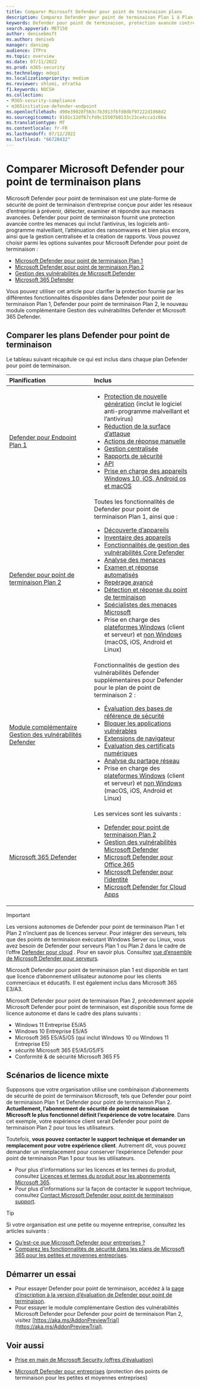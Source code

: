 ```yaml
---
title: Comparer Microsoft Defender pour point de terminaison plans
description: Comparez Defender pour point de terminaison Plan 1 à Plan 2. Découvrez les différences entre les plans et sélectionnez le plan qui répond aux besoins de votre organisation.
keywords: Defender pour point de terminaison, protection avancée contre les menaces, protection contre les points de terminaison
search.appverid: MET150
author: denisebmsft
ms.author: deniseb
manager: dansimp
audience: ITPro
ms.topic: overview
ms.date: 07/11/2022
ms.prod: m365-security
ms.technology: mdep1
ms.localizationpriority: medium
ms.reviewer: shlomi, efratka
f1.keywords: NOCSH
ms.collection:
- M365-security-compliance
- m365initiative-defender-endpoint
ms.openlocfilehash: d90e39028f563c7b3913f6fd0dbf97222d1068d2
ms.sourcegitcommit: 8101c12df67cfd9c15507b0133c23ce4cca1c6ba
ms.translationtype: MT
ms.contentlocale: fr-FR
ms.lasthandoff: 07/12/2022
ms.locfileid: "66720432"
---
```

# <a name="compare-microsoft-defender-for-endpoint-plans"></a>Comparer Microsoft Defender pour point de terminaison plans

Microsoft Defender pour point de terminaison est une plate-forme de sécurité de point de terminaison d’entreprise conçue pour aider les réseaux d’entreprise à prévenir, détecter, examiner et répondre aux menaces avancées. Defender pour point de terminaison fournit une protection avancée contre les menaces qui inclut l’antivirus, les logiciels anti-programme malveillant, l’atténuation des ransomwares et bien plus encore, ainsi que la gestion centralisée et la création de rapports. Vous pouvez choisir parmi les options suivantes pour Microsoft Defender pour point de terminaison :

- [Microsoft Defender pour point de terminaison Plan 1](https://go.microsoft.com/fwlink/p/?linkid=2154037)
- [Microsoft Defender pour point de terminaison Plan 2](https://go.microsoft.com/fwlink/p/?linkid=2154037)
- [Gestion des vulnérabilités de Microsoft Defender](../defender-vulnerability-management/index.yml)
- [Microsoft 365 Defender](https://go.microsoft.com/fwlink/?linkid=2118804)

Vous pouvez utiliser cet article pour clarifier la protection fournie par les différentes fonctionnalités disponibles dans Defender pour point de terminaison Plan 1, Defender pour point de terminaison Plan 2, le nouveau module complémentaire Gestion des vulnérabilités Defender et Microsoft 365 Defender.

## <a name="compare-defender-for-endpoint-plans"></a>Comparer les plans Defender pour point de terminaison

Le tableau suivant récapitule ce qui est inclus dans chaque plan Defender pour point de terminaison.

| Planification | Inclus |
|:---|:---|
| [Defender pour Endpoint Plan 1](defender-endpoint-plan-1.md) | <ul><li>[Protection de nouvelle génération](defender-endpoint-plan-1.md#next-generation-protection) (inclut le logiciel anti-programme malveillant et l’antivirus)</li><li>[Réduction de la surface d’attaque](defender-endpoint-plan-1.md#attack-surface-reduction)</li><li> [Actions de réponse manuelle](defender-endpoint-plan-1.md#manual-response-actions)</li><li>[Gestion centralisée](defender-endpoint-plan-1.md#centralized-management)</li><li>[Rapports de sécurité](defender-endpoint-plan-1.md#reporting)</li><li>[API](defender-endpoint-plan-1.md#apis)</li><li>[Prise en charge des appareils Windows 10, iOS, Android os et macOS](defender-endpoint-plan-1.md#cross-platform-support)</li></ul>|
| [Defender pour point de terminaison Plan 2](microsoft-defender-endpoint.md) | Toutes les fonctionnalités de Defender pour point de terminaison Plan 1, ainsi que :<ul><li>[Découverte d’appareils](device-discovery.md)</li><li>[Inventaire des appareils](machines-view-overview.md)</li><li>[Fonctionnalités de gestion des vulnérabilités Core Defender](../defender-vulnerability-management/defender-vulnerability-management-capabilities.md)</li><li>[Analyse des menaces](threat-analytics.md)</li><li>[Examen et réponse automatisés](automated-investigations.md)</li><li>[Repérage avancé](advanced-hunting-overview.md)</li><li>[Détection et réponse du point de terminaison](overview-endpoint-detection-response.md)</li><li>[Spécialistes des menaces Microsoft](microsoft-threat-experts.md)</li><li>Prise en charge des [plateformes Windows](configure-endpoints.md) (client et serveur) et [non Windows](configure-endpoints-non-windows.md) (macOS, iOS, Android et Linux)</li></ul> |
| [Module complémentaire Gestion des vulnérabilités Defender](../defender-vulnerability-management/defender-vulnerability-management-capabilities.md) | Fonctionnalités de gestion des vulnérabilités Defender supplémentaires pour Defender pour le plan de point de terminaison 2 :<ul><li>[Évaluation des bases de référence de sécurité](../defender-vulnerability-management/tvm-security-baselines.md)</li><li>[Bloquer les applications vulnérables](../defender-vulnerability-management/tvm-block-vuln-apps.md)</li><li>[Extensions de navigateur](../defender-vulnerability-management/tvm-browser-extensions.md)</li><li>[Évaluation des certificats numériques](../defender-vulnerability-management/tvm-certificate-inventory.md)</li><li>[Analyse du partage réseau](../defender-vulnerability-management/tvm-network-share-assessment.md)</li><li>Prise en charge des [plateformes Windows](configure-endpoints.md) (client et serveur) et [non Windows](configure-endpoints-non-windows.md) (macOS, iOS, Android et Linux)</li></ul> |
| [Microsoft 365 Defender](../defender/microsoft-365-defender.md) | Les services sont les suivants : <ul><li>[Defender pour point de terminaison Plan 2](microsoft-defender-endpoint.md)</li><li>[Gestion des vulnérabilités Microsoft Defender](../defender-vulnerability-management/defender-vulnerability-management.md)</li><li>[Microsoft Defender pour Office 365](../office-365-security/overview.md)</li><li>[Microsoft Defender pour l’identité](/defender-for-identity/)</li><li>[Microsoft Defender for Cloud Apps](/cloud-app-security/)</li></ul>|

> [!IMPORTANT]
> Les versions autonomes de Defender pour point de terminaison Plan 1 et Plan 2 n’incluent pas de licences serveur. Pour intégrer des serveurs, tels que des points de terminaison exécutant Windows Server ou Linux, vous avez besoin de Defender pour serveurs Plan 1 ou Plan 2 dans le cadre de l’offre [Defender pour cloud](/azure/defender-for-cloud/defender-for-cloud-introduction) . Pour en savoir plus. Consultez [vue d’ensemble de Microsoft Defender pour serveurs](/azure/defender-for-cloud/defender-for-servers-introduction).

Microsoft Defender pour point de terminaison plan 1 est disponible en tant que licence d’abonnement utilisateur autonome pour les clients commerciaux et éducatifs. Il est également inclus dans Microsoft 365 E3/A3.

Microsoft Defender pour point de terminaison Plan 2, précédemment appelé Microsoft Defender pour point de terminaison, est disponible sous forme de licence autonome et dans le cadre des plans suivants :

- Windows 11 Entreprise E5/A5
- Windows 10 Entreprise E5/A5
- Microsoft 365 E5/A5/G5 (qui inclut Windows 10 ou Windows 11 Entreprise E5)
- sécurité Microsoft 365 E5/A5/G5/F5
- Conformité & de sécurité Microsoft 365 F5

## <a name="mixed-licensing-scenarios"></a>Scénarios de licence mixte

Supposons que votre organisation utilise une combinaison d’abonnements de sécurité de point de terminaison Microsoft, tels que Defender pour point de terminaison Plan 1 et Defender pour point de terminaison Plan 2. **Actuellement, l’abonnement de sécurité de point de terminaison Microsoft le plus fonctionnel définit l’expérience de votre locataire**. Dans cet exemple, votre expérience client serait Defender pour point de terminaison Plan 2 pour tous les utilisateurs.

Toutefois, **vous pouvez contacter le support technique et demander un remplacement pour votre expérience client**. Autrement dit, vous pouvez demander un remplacement pour conserver l’expérience Defender pour point de terminaison Plan 1 pour tous les utilisateurs. 

- Pour plus d’informations sur les licences et les termes du produit, consultez [Licences et termes du produit pour les abonnements Microsoft 365](https://www.microsoft.com/licensing/terms/productoffering/Microsoft365/MCA).
- Pour plus d’informations sur la façon de contacter le support technique, consultez [Contact Microsoft Defender pour point de terminaison support](contact-support.md).

> [!TIP]
> Si votre organisation est une petite ou moyenne entreprise, consultez les articles suivants :
> - [Qu’est-ce que Microsoft Defender pour entreprises ?](../defender-business/mdb-overview.md)
> - [Comparez les fonctionnalités de sécurité dans les plans de Microsoft 365 pour les petites et moyennes entreprises](../defender-business/compare-mdb-m365-plans.md).

## <a name="start-a-trial"></a>Démarrer un essai

- Pour essayer Defender pour point de terminaison, accédez à la [page d’inscription à la version d’évaluation de Defender pour point de terminaison](https://go.microsoft.com/fwlink/p/?LinkID=2168109).
- Pour essayer le module complémentaire Gestion des vulnérabilités Microsoft Defender pour Defender pour point de terminaison Plan 2, visitez [https://aka.ms/AddonPreviewTrial](https://aka.ms/AddonPreviewTrial). 

## <a name="see-also"></a>Voir aussi

- [Prise en main de Microsoft Security (offres d’évaluation)](https://www.microsoft.com/security/business/get-started/start-free-trial)

- [Microsoft Defender pour entreprises](../defender-business/mdb-overview.md) (protection des points de terminaison pour les petites et moyennes entreprises)
